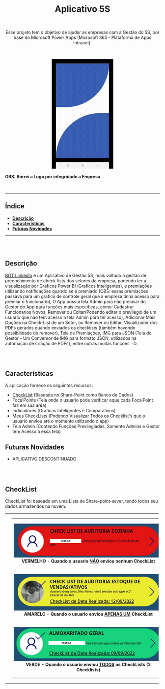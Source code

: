 <!--
    TITLE:      README
    AUTOR:      GUSTAVO GONÇALVES DIAS NEVES
    DATA_INIT:  26.01.2023

    PROJECT:    APP 5S - POWER APPS (LOWER-CODE)
    
    CONNECT ME:
        Linkedin: https://www.linkedin.com/in/gustavo-gon%C3%A7alves-dias-neves-3b76b3252/
        github (curr-account): https://github.com/gustavogoncalvesdiasneves/
        
 -->


<h1 align="center" alt="Aplicativo de Gestão 5S"><strong>Aplicativo 5S</strong></h1>

<br/>

<p align="center" alt="objetivo do projeto">Esse projeto tem o objetivo de ajudar as empresas com a Gestão do 5S, por base do Microsoft Power Apps (Microsoft 365 - Plataforma de Apps Intranet).</p>

<br/>
<p align="center">
<img style="margin:auto" src="OpenScreenApp.gif" width="200" />
<p />

**OBS: Borrei a Logo por integridade a Empresa.** 

<br/><hr/>

<h2>Índice</h2>

- **[Descrição](#descrição)**<br/>
- **[Características](#características)**<br/>
- **[Futuras Novidades](#futuras-novidades)**<br />


<hr/>
<br/><br/>


## **Descrição**
[BOT LinkedIn][link-bot-linkedin] é um Aplicativo de Gestão 5S, mais voltado a gestão de preenchimento de check-lists dos setores da empresa, podendo ter a visualização por Graficos Power BI (Graficos Inteligentes), e premiações utilizando notificações quando se é premiado (OBS: essas premiações passava para um grafico de controle geral que a empresa tinha acesso para premiar o funcionario), O App possui tela Admin para não precisar do Gestor do App para funções mais especificas, como: Cadastrar Funcionarios Novos, Remover ou Editar(Podendo editar o previlegio de um usuario que não tem acesso a tela Admin para ter acesso), Adicionar Mais Opções na Check-List de um Setor, ou Remover ou Editar, Visualizador dos PDFs gerados quando enviados os checklists (também havendo possibilidade de remover), Tela de Premiações, IMG para JSON (Tela do Gestor - Um Conversor de IMG para formato JSON, utilizados na automação de criação de PDFs), entre outras muitas funções =D.

<br/><br/>


## **Características**
A aplicação fornece os seguintes recursos:
- [CheckList](#checklist) (Baseada no Share-Point como Banco de Dados)
- FocalPoints (Tela onde o usuario pode verificar oque cada FocalPoint faz em sua aréa)
- Indicadores (Graficos Inteligentes e Comparativos)  
- Meus CheckLists (Podendo Visualizar Todos os Checklist's que o usuario enviou até o momento utilizando o app)
- Tela Admin (Contendo Funções Previlegiadas, Somente Admins e Gestor tem Acesso á essa tela)

## **Futuras Novidades**
- APLICATIVO DESCONTINUADO

<br/><br/>


## **CheckList**

CheckList foi baseado em uma Lista de Share-point-sever, tendo todos seu dados armazendos na nuvem.


<table border="0" cellpadding="1" cellspacing="1" style="width:500px">
	<tbody>
		<tr>
			<td>
<img style="margin:auto" src="PESSOA.png" width="300" /></td>
			<td>
			<table border="0" cellpadding="1" cellspacing="1" style="width:500px">
				<tbody>
					<tr>
						<td><strong><p align="center"><img style="margin:auto" src="VERMELHO - CheckList1.png" width="500" /> <br> VERMELHO - Quando o usuario <ins>NÂO</ins> enviou nenhum CheckList</p></strong></td></td>
					</tr>
					<tr>
						<td><strong><p align="center"><img style="margin:auto" src="AMARELO-CheckList.png" width="500" /> <br> AMARELO - Quando o usuario enviou <ins>APENAS UM</ins> CheckList</p></strong></td>
					</tr>
					<tr>
						<td><strong><p align="center"><img style="margin:auto" src="VERDE - CheckList1.png" width="500" /><br> VERDE - Quando o usuario enviou <ins>TODOS</ins> os CheckLists (2 Checklists)</p><strong></td>
					</tr>
				</tbody>
			</table>
			</td>
		</tr>
	</tbody>
</table>


<!-- 
    LOCAL VARIABLES
 -->

[link-bot-linkedin]: https://github.com/gustavogoncalvesdiasneves/BOT_LinkedIn/
[link-executavel]: https://github.com/gustavogoncalvesdiasneves/BOT_LinkedIn/tree/main/build/Executavel
[link-video]: https://www.youtube.com/channel/UC_9SeJaG7zalUCosUt8BnFA
[link-pdf-navegador]: http://www.gestaoescolar.diaadia.pr.gov.br/arquivos/File/pde_roteiros/como_identificar_versao_navegador_pronto.pdf
[chrome-driver-link]: https://chromedriver.chromium.org/downloads
